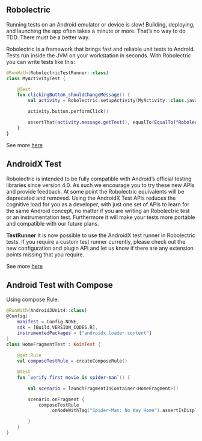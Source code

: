 ## Robolectric

Running tests on an Android emulator or device is slow! Building, deploying, and launching the app
often takes a minute or more. That’s no way to do TDD. There must be a better way.

Robolectric is a framework that brings fast and reliable unit tests to Android. Tests run inside the
JVM on your workstation in seconds. With Robolectric you can write tests like this:

```kotlin
@RunWith(RobolectricTestRunner::class)
class MyActivityTest {

    @Test
    fun clickingButton_shouldChangeMessage() {
        val activity = Robolectric.setupActivity(MyActivity::class.java)

        activity.button.performClick()

        assertThat(activity.message.getText(), equalTo(EqualTo("Robolectric Rocks!")))
    }
}

```

See more [here](http://robolectric.org/)

## AndroidX Test

Robolectric is intended to be fully compatible with Android’s official testing libraries since
version 4.0. As such we encourage you to try these new APIs and provide feedback. At some point the
Robolectric equivalents will be deprecated and removed. Using the AndroidX Test APIs reduces the
cognitive load for you as a developer, with just one set of APIs to learn for the same Android
concept, no matter if you are writing an Robolectric test or an instrumentation test. Furthermore it
will make your tests more portable and compatible with our future plans.

**TestRunner**
It is now possible to use the AndroidX test runner in Robolectric tests. If you require a custom
test runner currently, please check out the new configuration and plugin API and let us know if
there are any extension points missing that you require.

See more [here](http://robolectric.org/androidx_test/)

## Android Test with Compose

Using compose Rule.

```kotlin
@RunWith(AndroidJUnit4::class)
@Config(
    manifest = Config.NONE,
    sdk = [Build.VERSION_CODES.R],
    instrumentedPackages = ["androidx.loader.content"]
)
class HomeFragmentTest : KoinTest {
    
    @get:Rule
    val composeTestRule = createComposeRule()

    @Test
    fun `verify first movie is spider-man`() {

        val scenario = launchFragmentInContainer<HomeFragment>()

        scenario.onFragment {
            composeTestRule
                .onNodeWithTag("Spider-Man: No Way Home").assertIsDisplayed()

        }
    }
}
```
